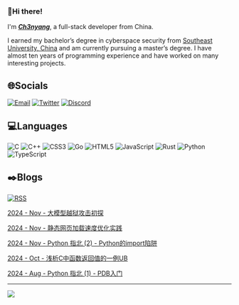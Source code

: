 ### 👋Hi there!

I'm [***Ch3nyang***](https://ch3nyang.top), a full-stack developer from China.

I earned my bachelor’s degree in cyberspace security from [Southeast University, China](https://www.seu.edu.cn) and am currently pursuing a master’s degree. I have almost ten years of programming experience and have worked on many interesting projects.

## 🌐Socials

[![Email](https://img.shields.io/badge/Email-mail@ch3nyang.top-%23D14836.svg?style=for-the-badge&logo=Gmail&logoColor=white)](mailto:mail@ch3nyang.top) [![Twitter](https://img.shields.io/badge/Twitter-@ch3nyang-%23000000.svg?style=for-the-badge&logo=X&logoColor=white)](https://twitter.com/ch3nyang) [![Discord](https://img.shields.io/badge/Discord-@ch3nyang-%237289DA.svg?style=for-the-badge&logo=Discord&logoColor=white)](https://discordapp.com/users/1011904467303673888)

## 💻Languages

![C](https://img.shields.io/badge/c-%2300599C.svg?style=for-the-badge&logo=c&logoColor=white) ![C++](https://img.shields.io/badge/c++-%2300599C.svg?style=for-the-badge&logo=c%2B%2B&logoColor=white) ![CSS3](https://img.shields.io/badge/css3-%231572B6.svg?style=for-the-badge&logo=css3&logoColor=white) ![Go](https://img.shields.io/badge/go-%2300ADD8.svg?style=for-the-badge&logo=go&logoColor=white) ![HTML5](https://img.shields.io/badge/html5-%23E34F26.svg?style=for-the-badge&logo=html5&logoColor=white) ![JavaScript](https://img.shields.io/badge/javascript-%231e1e1e.svg?style=for-the-badge&logo=javascript&logoColor=white) ![Rust](https://img.shields.io/badge/rust-%23000000.svg?style=for-the-badge&logo=rust&logoColor=white) ![Python](https://img.shields.io/badge/python-3670A0?style=for-the-badge&logo=python&logoColor=white) ![TypeScript](https://img.shields.io/badge/typescript-%23007ACC.svg?style=for-the-badge&logo=typescript&logoColor=white)

## ✒️Blogs

[![RSS](https://img.shields.io/badge/rss-subscribe-%23FFA500.svg?style=for-the-badge&logo=rss&logoColor=white)](https://blog.ch3nyang.top/feed.xml)

<!-- BLOG-POST-LIST:START --><p><a href="https://blog.ch3nyang.top/post/%E5%A4%A7%E6%A8%A1%E5%9E%8B%E8%B6%8A%E7%8B%B1%E6%94%BB%E5%87%BB%E5%88%9D%E6%8E%A2/">2024 - Nov - 大模型越狱攻击初探</a></p><p><a href="https://blog.ch3nyang.top/post/%E9%9D%99%E6%80%81%E7%BD%91%E9%A1%B5%E5%8A%A0%E8%BD%BD%E9%80%9F%E5%BA%A6%E4%BC%98%E5%8C%96%E5%AE%9E%E8%B7%B5/">2024 - Nov - 静态网页加载速度优化实践</a></p><p><a href="https://blog.ch3nyang.top/post/Python%E7%9A%84import%E9%99%B7%E9%98%B1/">2024 - Nov - Python 指北 &lpar;2&rpar; - Python的import陷阱</a></p><p><a href="https://blog.ch3nyang.top/post/%E6%B5%85%E6%9E%90C%E4%B8%AD%E5%87%BD%E6%95%B0%E8%BF%94%E5%9B%9E%E5%80%BC%E7%9A%84%E4%B8%80%E4%BE%8BUB/">2024 - Oct - 浅析C中函数返回值的一例UB</a></p><p><a href="https://blog.ch3nyang.top/post/PDB%E5%85%A5%E9%97%A8/">2024 - Aug - Python 指北 &lpar;1&rpar; - PDB入门</a></p><!-- BLOG-POST-LIST:END -->

---

![](https://visitcount.itsvg.in/api?id=WCY-dt&label=Profile%20Views&pretty=false)
